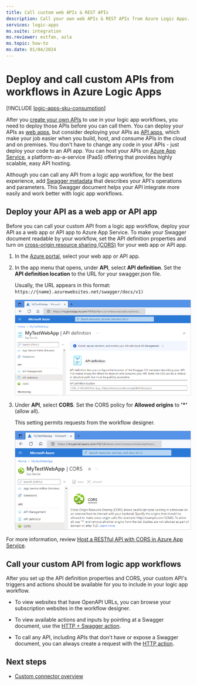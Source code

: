 ```yaml
---
title: Call custom web APIs & REST APIs
description: Call your own web APIs & REST APIs from Azure Logic Apps.
services: logic-apps
ms.suite: integration
ms.reviewer: estfan, azla
ms.topic: how-to
ms.date: 01/04/2024
---
```


# Deploy and call custom APIs from workflows in Azure Logic Apps

[!INCLUDE [logic-apps-sku-consumption](~/reusable-content/ce-skilling/azure/includes/logic-apps-sku-consumption.md)]

After you [create your own APIs](./logic-apps-create-api-app.md) to use in your logic app workflows, you need to deploy those APIs before you can call them. You can deploy your APIs as [web apps](../app-service/overview.md), but consider deploying your APIs as [API apps](../app-service/app-service-web-tutorial-rest-api.md), which make your job easier when you build, host, and consume APIs in the cloud and on premises. You don't have to change any code in your APIs - just deploy your code to an API app. You can host your APIs on [Azure App Service](../app-service/overview.md), a platform-as-a-service (PaaS) offering that provides highly scalable, easy API hosting.

Although you can call any API from a logic app workflow, for the best experience, add [Swagger metadata](https://swagger.io/specification/) that describes your API's operations and parameters. This Swagger document helps your API integrate more easily and work better with logic app workflows.

## Deploy your API as a web app or API app

Before you can call your custom API from a logic app workflow, deploy your API as a web app or API app to Azure App Service. 
To make your Swagger document readable by your workflow, set the API definition properties and turn on [cross-origin resource sharing (CORS)](../app-service/overview.md) for your web app or API app.

1. In the [Azure portal](https://portal.azure.com), select your web app or API app.

1. In the app menu that opens, under **API**, select **API definition**. Set the **API definition location** to the URL for your swagger.json file.

   Usually, the URL appears in this format: `https://{name}.azurewebsites.net/swagger/docs/v1)`

   ![Screenshot showing Azure portal with web app's "API definition" pane open and "API definition location" box for URL to Swagger document for your custom API.](./media/logic-apps-custom-api-deploy-call/custom-api-swagger-url.png)

3. Under **API**, select **CORS**. Set the CORS policy for **Allowed origins** to **'*'** (allow all).

   This setting permits requests from the workflow designer.

   ![Screenshot shows web app's "CORS" pane with "Allowed origins" set to "*", which allows all.](./media/logic-apps-custom-api-deploy-call/custom-api-cors.png)

For more information, review [Host a RESTful API with CORS in Azure App Service](../app-service/app-service-web-tutorial-rest-api.md).

## Call your custom API from logic app workflows

After you set up the API definition properties and CORS, your custom API's triggers and actions should be available for you to include in your logic app workflow. 

*  To view websites that have OpenAPI URLs, you can browse your subscription websites in the workflow designer.

*  To view available actions and inputs by pointing at a Swagger document, use the [HTTP + Swagger action](../connectors/connectors-native-http-swagger.md).

*  To call any API, including APIs that don't have or expose a Swagger document, you can always create a request with the [HTTP action](../connectors/connectors-native-http.md).

## Next steps

* [Custom connector overview](../logic-apps/custom-connector-overview.md)
